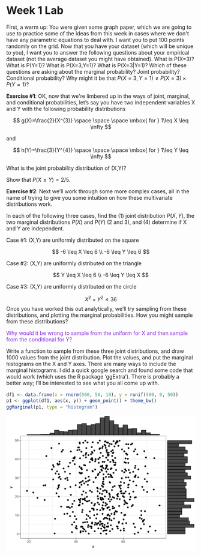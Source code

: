 Week 1 Lab
========================================================



First, a warm up: You were given some graph paper, which we are going to use to practice some of the ideas from this week in cases where we don't have any parametric equations to deal with. I want you to put 100 points randomly on the grid. Now that you have your dataset (which will be unique to you), I want you to answer the following questions about your empirical dataset (not the average dataset you might have obtained). What is P(X=3)? What is P(Y=1)? What is P(X=3,Y=1)? What is P(X=3|Y=1)? Which of these questions are asking about the marginal probability? Joint probability? Conditional probability? Why might it be that $P(X=3,Y=1) \neq P(X=3) \times P(Y=1)$?

**Exercise #1**: OK, now that we're limbered up in the ways of joint, marginal, and conditional probabilities, let’s say you have two independent variables X and Y with the following probability distributions

$$
g(X)=\frac{2}{X^{3}} \space \space \space \mbox{ for } 1\leq X \leq \infty
$$

and

$$
h(Y)=\frac{3}{Y^{4}} \space \space \space \mbox{ for } 1\leq Y \leq \infty
$$

What is the joint probability distribution of (X,Y)?

Show that $P(X\leq Y) = 2/5$.

**Exercise #2**: Next we’ll work through some more complex cases, all in the name of trying to give you some intuition on how these multivariate distributions work.

In each of the following three cases, find the (1) joint distribution $P(X,Y)$, the two marginal distributions $P(X)$ and $P(Y)$ (2 and 3), and (4) determine if X and Y are independent.

Case #1: (X,Y) are uniformly distributed on the square 

$$
-6 \leq X \leq 6 \\
-6 \leq Y \leq 6
$$

Case #2: (X,Y) are uniformly distributed on the triangle 

$$
Y \leq X \leq 6 \\
-6 \leq Y \leq X
$$

Case #3: (X,Y) are uniformly distributed on the circle 

$$
X^2+Y^2 \leq 36
$$
Once you have worked this out analytically, we’ll try sampling from these distributions, and plotting the marginal probabilities. How you might sample from these distributions? 

<span style="color: blueviolet;">Why would it be wrong to sample from the uniform for X and then sample from the conditional for Y?</span>

Write a function to sample from these three joint distributions, and draw 1000 values from the joint distribution. Plot the values, and put the marginal histograms on the X and Y axes. There are many ways to include the marginal histograms. I did a quick google search and found some code that would work (which uses the R package ‘ggExtra’). There is probably a better way; I’ll be interested to see what you all come up with.


```r
df1 <- data.frame(x = rnorm(500, 50, 10), y = runif(500, 0, 50))
p1 <- ggplot(df1, aes(x, y)) + geom_point() + theme_bw()
ggMarginal(p1, type = "histogram")
```

<img src="Week-1-lab_files/figure-html/unnamed-chunk-2-1.png" width="672" />


